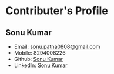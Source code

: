 <!-- 
    By Sonu Kumar
    B.Tech (Information Technology)
    DSC-GGV Web-Development Member

 -->


# Contributer's Profile

## Sonu Kumar
* Email: sonu.patna0808@gmail.com
* Mobile: 8294008226
* Github: [Sonu Kumar](https://github.com/SonuKumar81800)
* LinkedIn: [Sonu Kumar](https://www.linkedin.com/in/sonukumar81800/)